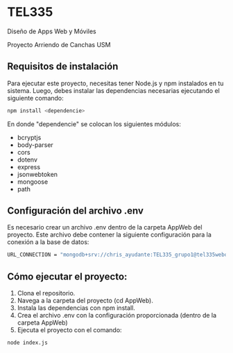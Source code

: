 # TEL335
Diseño de Apps Web y Móviles

Proyecto Arriendo de Canchas USM

## Requisitos de instalación

Para ejecutar este proyecto, necesitas tener Node.js y npm instalados en tu sistema. Luego, debes instalar las dependencias necesarias ejecutando el siguiente comando:

```sh
npm install <dependencie>

```
En donde "dependencie" se colocan los siguientes módulos:
- bcryptjs
- body-parser
- cors
- dotenv
- express
- jsonwebtoken
- mongoose
- path
## Configuración del archivo .env
Es necesario crear un archivo .env dentro de la carpeta AppWeb del proyecto. Este archivo debe contener la siguiente configuración para la conexión a la base de datos:

```sh
URL_CONNECTION = "mongodb+srv://chris_ayudante:TEL335_grupo1@tel335webos.qhu1cab.mongodb.net/?retryWrites=true&w=majority&appName=TEL335WebOS/test"

```
## Cómo ejecutar el proyecto:

1. Clona el repositorio.
2. Navega a la carpeta del proyecto (cd AppWeb).
3. Instala las dependencias con npm install.
4. Crea el archivo .env con la configuración proporcionada (dentro de la carpeta AppWeb)
5. Ejecuta el proyecto con el comando:
```sh
node index.js

```
